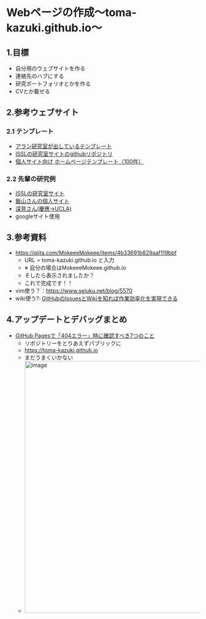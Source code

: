 # Webページの作成〜toma-kazuki.github.io〜
## 1.目標
* 自分用のウェブサイトを作る
* 連絡先のハブにする
* 研究ポートフォリオとかを作る
* CVとか載せる
## 2.参考ウェブサイト
### 2.1 テンプレート
* [アラン研究室が出しているテンプレート](https://www.allanlab.org/aboutwebsite.html)
* [ISSLの研究室サイトのgithubリポジトリ](https://github.com/ut-issl/ut-issl.github.io)
* [個人サイト向け ホームページテンプレート（100件）](https://template-party.com/db_template/?act=list&kind=1&info6=%E5%80%8B%E4%BA%BA%E3%82%B5%E3%82%A4%E3%83%88%E5%90%91%E3%81%91)
### 2.2 先輩の研究例
* [ISSLの研究室サイト](https://www.space.t.u-tokyo.ac.jp/)
* [飯山さんの個人サイト](https://kdricemt.github.io/japanese/)
* [深見さん(慶應→UCLA)](https://sites.google.com/view/kai-fukami/home?authuser=0)
 * googleサイト使用

## 3.参考資料
* https://qiita.com/MokeeeMokeee/items/4b33691b829aaf119bbf
  * URL = toma-kazuki.github.io と入力
  * ※ 自分の場合はMokeeeMokeee.github.io
  * そしたら表示されましたか？
  * これで完成です！！
* vim使う？：https://www.sejuku.net/blog/5570
* wiki使う?: [GitHubのIssuesとWikiを知れば作業効率化を実現できる](https://enlyt.co.jp/blog/github_issues-wiki/#Wiki%E3%83%9A%E3%83%BC%E3%82%B8%E3%82%92%E8%BF%BD%E5%8A%A0)

## 4.アップデートとデバッグまとめ
* [GitHub Pagesで「404エラー」時に確認すべき7つのこと](https://qiita.com/yuta_sawamura/items/6b05c2173a48e13a1373)
  * リポジトリーをとりあえずパブリックに
  * https://toma-kazuki.github.io
  * まだうまくいかない
  * <img width="657" alt="image" src="https://github.com/toma-kazuki/toma-kazuki.github.io/assets/63711051/5bee07a3-c61f-4c30-9de9-c946e28ad832">

